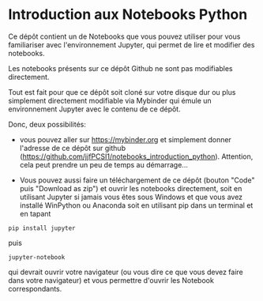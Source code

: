 # Introduction aux Notebooks Python

Ce dépôt contient un de Notebooks que vous pouvez utiliser pour 
vous familiariser avec l'environnement Jupyter, qui permet de lire et modifier des notebooks.

Les notebooks présents sur ce dépôt Github ne sont pas modifiables directement. 

Tout est fait pour que ce dépôt soit cloné sur votre disque dur ou plus simplement directement modifiable via Mybinder qui émule un environnement Jupyter avec le contenu de ce dépôt.

Donc, deux possibilités: 

* vous pouvez aller sur https://mybinder.org et simplement donner l'adresse de 
ce dépôt sur github 
(https://github.com/jjfPCSI1/notebooks_introduction_python). Attention, cela 
peut prendre un peu de temps au démarrage...

* Vous pouvez aussi faire un téléchargement de ce dépôt (bouton "Code" puis 
"Download as zip") et ouvrir les notebooks directement, soit en utilisant 
Jupyter si jamais vous êtes sous Windows et que vous avez installé WinPython ou Anaconda
soit en utilisant pip dans un terminal et en tapant
``` 
pip install jupyter
```
puis
```
jupyter-notebook
```
qui devrait ouvrir votre navigateur (ou vous dire ce que vous devez faire dans 
votre navigateur) et vous permettre d'ouvrir les Notebook correspondants.
